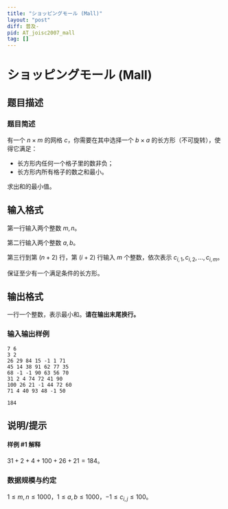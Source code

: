 ```yaml
---
title: "ショッピングモール (Mall)"
layout: "post"
diff: 普及-
pid: AT_joisc2007_mall
tag: []
---
```


# ショッピングモール (Mall)

## 题目描述

### 题目简述

有一个 $n\times m$ 的网格 $c$，你需要在其中选择一个 $b\times a$ 的长方形（不可旋转），使得它满足：

- 长方形内任何一个格子里的数非负；
- 长方形内所有格子的数之和最小。

求出和的最小值。

## 输入格式

第一行输入两个整数 $m,n$。

第二行输入两个整数 $a,b$。

第三行到第 $(n+2)$ 行，第 $(i+2)$ 行输入 $m$ 个整数，依次表示 $c_{i,1},c_{i,2},...,c_{i,m}$。

保证至少有一个满足条件的长方形。

## 输出格式

一行一个整数，表示最小和。**请在输出末尾换行。**

### 输入输出样例

```
7 6 
3 2
26 29 84 15 -1 1 71
45 14 38 91 62 77 35
68 -1 -1 90 63 56 70
31 2 4 74 72 41 90
100 26 21 -1 44 72 60
71 4 40 93 48 -1 50
```

```
184
```

## 说明/提示

#### 样例 #1 解释

$31+2+4+100+26+21=184$。

### 数据规模与约定

$1\le m,n\le 1000$，$1\le a,b\le 1000$，$-1\le c_{i,j}\le 100$。

